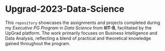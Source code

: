 # Upgrad-2023-Data-Science
This `repository` showcases the assignments and projects completed during my *Executive PG Program* in *Data Science* from **IIIT-B**, facilitated by the UpGrad platform. The work primarily focuses on Business Intelligence and Data Analysis, reflecting a blend of practical and theoretical knowledge gained throughout the program.
